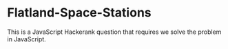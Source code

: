# Flatland-Space-Stations
This is a JavaScript Hackerank question that requires we solve the problem in JavaScript. 
